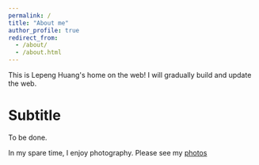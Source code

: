 ```yaml
---
permalink: /
title: "About me"
author_profile: true
redirect_from: 
  - /about/
  - /about.html
---
```


This is Lepeng Huang's home on the web! I will gradually build and update the web.

Subtitle
======
To be done.

In my spare time, I enjoy photography. Please see my [photos](https://hlpgallery.mysxl.cn/)

